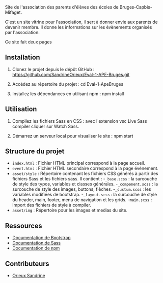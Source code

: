 
Site de l'association des parents d'élèves des écoles de Bruges-Capbis-Mifaget.

C'est un site vitrine pour l'association, il sert à donner envie aux parents de devenir membre.
Il donne les informations sur les évènements organisés par l'association. 

Ce site fait deux pages

## Installation

1. Clonez le projet depuis le dépôt GitHub : https://github.com/SandrineOrieux/Eval-1-APE-Bruges.git

2. Accédez au répertoire du projet : cd Eval-1-ApeBruges

3. Installez les dépendances en utilisant npm : npm install

## Utilisation

1. Compilez les fichiers Sass en CSS : avec l'extension vsc Live Sass compiler cliquer sur Watch Sass.

2. Démarrez un serveur local pour visualiser le site : npm start


## Structure du projet

- `index.html` : Fichier HTML principal correspond à la page accueil.
- `event.html` : Fichier HTML secondaire correspond à la page évènement.
- `asset/style` : Répertoire contenant les fichiers CSS générés à partir des fichiers Sass et les fichiers sass. Il contient :
  -`_base.scss` : la surcouche de style des typos, variables et classes générales.
  -`_component.scss` : la surcouche de style des images, buttons, flèches.
  -`_custum.scss` : les variables modifiées de bootstrap.
  -`_layout.scss` : la surcouche de style du header, main, footer, menu de navigation et les grids.
  -`main.scss` : import des fichiers de style à compiler.
- `asset/img` : Répertoire pour les images et medias du site.


## Ressources

- [Documentation de Bootstrap](https://getbootstrap.com/docs/)
- [Documentation de Sass](https://sass-lang.com/documentation/)
- [Documentation de npm](https://docs.npmjs.com/)

## Contributeurs

- [Orieux Sandrine](https://github.com/SandrineOrieux)


